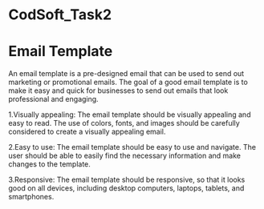 # CodSoft_Task2
# Email Template
An email template is a pre-designed email that can be used to send out
marketing or promotional emails. The goal of a good email template is to make it
easy and quick for businesses to send out emails that look professional and
engaging.

1.Visually appealing: The email template should be visually appealing and easy to read. The
use of colors, fonts, and images should be carefully considered to create a visually
appealing email.

2.Easy to use: The email template should be easy to use and navigate. The user should be able
to easily find the necessary information and make changes to the template.

3.Responsive: The email template should be responsive, so that it looks good on all devices,
including desktop computers, laptops, tablets, and smartphones.
